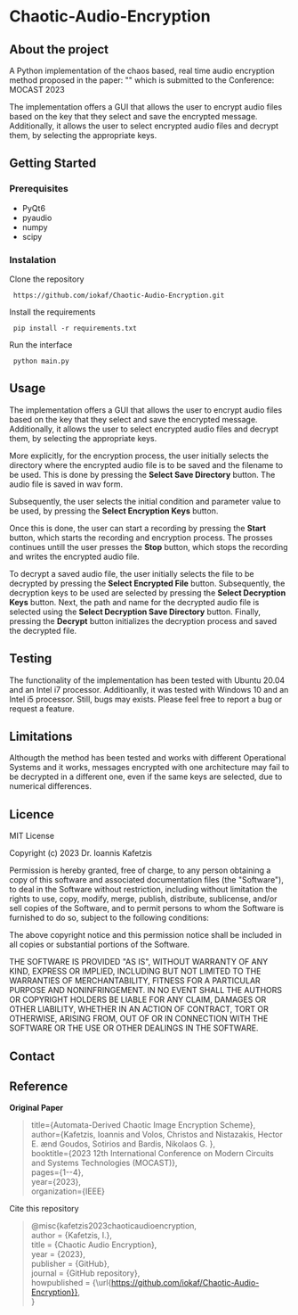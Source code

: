 # Chaotic-Audio-Encryption

## About the project
A Python implementation of the chaos based, real time audio encryption method proposed in the paper:
""
which is submitted to the Conference:
MOCAST 2023

The implementation offers a GUI that allows the user to encrypt audio files based on the key that they select and save the encrypted message.
Additionally, it allows the user to select encrypted audio files and decrypt them, by selecting the appropriate keys.


## Getting Started
### Prerequisites
<ul>
<li> PyQt6 </li>
<li> pyaudio </li>
<li> numpy </li>
<li> scipy </li>
</ul>


### Instalation
Clone the repository

 ```
  https://github.com/iokaf/Chaotic-Audio-Encryption.git
  ```

Install the requirements
 ```
  pip install -r requirements.txt
  ```

Run the interface

 ```
  python main.py
  ```

## Usage
The implementation offers a GUI that allows the user to encrypt audio files based on the key that they select and save the encrypted message.
Additionally, it allows the user to select encrypted audio files and decrypt them, by selecting the appropriate keys.

More explicitly, for the encryption process, the user initially selects the directory where the encrypted audio file is to be saved and the filename to be used. 
This is done by pressing the **Select Save Directory** button.
The audio file is saved in wav form.

Subsequently, the user selects the initial condition and parameter value to be used, by pressing the **Select Encryption Keys** button.

Once this is done, the user can start a recording by pressing the **Start** 
button, which starts the recording and encryption process.
The prosses continues untill the user presses the **Stop** button, which stops the recording and writes the encrypted audio file.

To decrypt a saved audio file, the user initially selects the file to be decrypted by pressing the **Select Encrypted File** button.
Subsequently, the decryption keys to be used are selected by pressing the **Select Decryption Keys** button.
Next, the path and name for the decrypted audio file is selected using the **Select Decryption Save Directory** button.
Finally, pressing the **Decrypt** button initializes the decryption process and saved the decrypted file.

## Testing

The functionality of the implementation has been tested with 
Ubuntu 20.04 and an Intel i7 processor.
Additioanlly, it was tested with Windows 10 and an Intel i5 processor.
Still, bugs may exists. 
Please feel free to report a bug or request a feature.


## Limitations
Althougth the method has been tested and works with different Operational Systems and it works, messages encrypted with one architecture may fail to be decrypted in a different one, even if the same keys are selected, due to numerical differences.

## Licence
MIT License

Copyright (c) 2023 Dr. Ioannis Kafetzis

Permission is hereby granted, free of charge, to any person obtaining a copy
of this software and associated documentation files (the "Software"), to deal
in the Software without restriction, including without limitation the rights
to use, copy, modify, merge, publish, distribute, sublicense, and/or sell
copies of the Software, and to permit persons to whom the Software is
furnished to do so, subject to the following conditions:

The above copyright notice and this permission notice shall be included in all
copies or substantial portions of the Software.

THE SOFTWARE IS PROVIDED "AS IS", WITHOUT WARRANTY OF ANY KIND, EXPRESS OR
IMPLIED, INCLUDING BUT NOT LIMITED TO THE WARRANTIES OF MERCHANTABILITY,
FITNESS FOR A PARTICULAR PURPOSE AND NONINFRINGEMENT. IN NO EVENT SHALL THE
AUTHORS OR COPYRIGHT HOLDERS BE LIABLE FOR ANY CLAIM, DAMAGES OR OTHER
LIABILITY, WHETHER IN AN ACTION OF CONTRACT, TORT OR OTHERWISE, ARISING FROM,
OUT OF OR IN CONNECTION WITH THE SOFTWARE OR THE USE OR OTHER DEALINGS IN THE
SOFTWARE.


## Contact


## Reference 
**Original Paper**

> title={Automata-Derived Chaotic Image Encryption Scheme}, <br>
> author={Kafetzis, Ioannis and Volos, Christos and 
> Nistazakis, Hector E. ænd
> Goudos, Sotirios and
> Bardis, Nikolaos G.
> }, <br>
> booktitle={2023 12th International Conference on Modern Circuits and    Systems Technologies (MOCAST)}, <br>
> pages={1--4}, <br>
> year={2023}, <br>
> organization={IEEE}


Cite this repository

> @misc{kafetzis2023chaoticaudioencryption, <br>
  author = {Kafetzis, I.}, <br>
  title = {Chaotic Audio Encryption}, <br>
  year = {2023}, <br>
  publisher = {GitHub}, <br>
  journal = {GitHub repository}, <br>
  howpublished = {\url{https://github.com/iokaf/Chaotic-Audio-Encryption}}, <br>
 }
